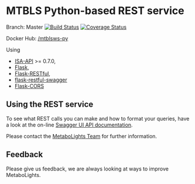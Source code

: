 MTBLS Python-based REST service
================


Branch: Master
[![Build Status](https://travis-ci.org/EBI-Metabolights/MtblsWS-Py.svg?branch=master)](https://travis-ci.org/EBI-Metabolights/MtblsWS-Py) [![Coverage Status](https://coveralls.io/repos/github/EBI-Metabolights/MtblsWS-Py/badge.svg?branch=master)](https://coveralls.io/github/EBI-Metabolights/MtblsWS-Py?branch=master)

Docker Hub: [/mtblsws-py](https://hub.docker.com/r/jrmacias/mtblsws-py/)

Using  
- [ISA-API](https://github.com/ISA-tools/isa-api) >= 0.7.0, 
- [Flask](http://flask.pocoo.org/),
- [Flask-RESTful](https://flask-restful.readthedocs.io/),
- [flask-restful-swagger](https://github.com/rantav/flask-restful-swagger)
- [Flask-CORS](http://flask-cors.readthedocs.io/en/latest/api.html)



Using the REST service
--------------------------
To see what REST calls you can make and how to format your queries, have a look at the on-line
[Swagger UI API documentation](http://www.ebi.ac.uk:5000/mtbls/ws/api/spec.html).

Please contact the [MetaboLights Team](http://www.ebi.ac.uk/metabolights/contact)  for further information.


Feedback
------------
Please give us feedback, we are always looking at ways to improve MetaboLights.
